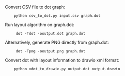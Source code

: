 Convert CSV file to dot graph:

```
    python csv_to_dot.py input.csv graph.dot
```

Run layout algorithm on graph.dot:

```
     dot -Tdot -ooutput.dot graph.dot
```

Alternatively, generate PNG directly from graph.dot:

```
     dot -Tpng -ooutput.png graph.dot
```

Convert dot with layout information to drawio xml format:

```
    python xdot_to_drawio.py output.dot output.drawio
```
